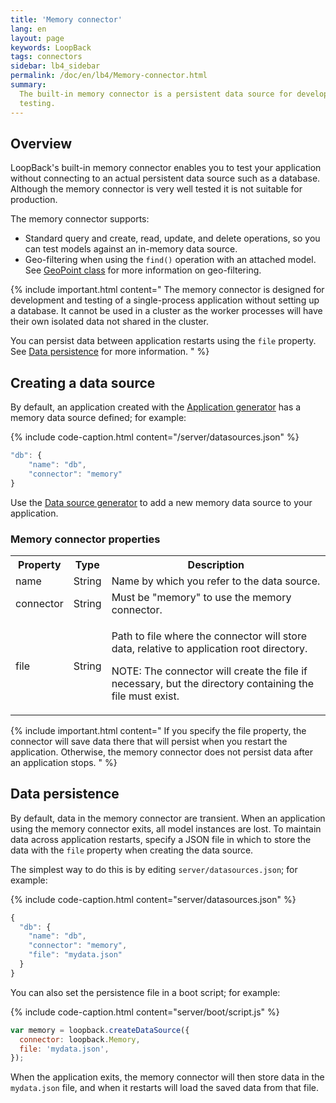 ```yaml
---
title: 'Memory connector'
lang: en
layout: page
keywords: LoopBack
tags: connectors
sidebar: lb4_sidebar
permalink: /doc/en/lb4/Memory-connector.html
summary:
  The built-in memory connector is a persistent data source for development and
  testing.
---
```


## Overview

LoopBack's built-in memory connector enables you to test your application
without connecting to an actual persistent data source such as a database.
Although the memory connector is very well tested it is not suitable for
production.

The memory connector supports:

- Standard query and create, read, update, and delete operations, so you can
  test models against an in-memory data source.
- Geo-filtering when using the `find()` operation with an attached model.
  See [GeoPoint class](http://apidocs.loopback.io/loopback-datasource-juggler/#geopoint) for
  more information on geo-filtering.

{% include important.html content=" The memory connector is designed for
development and testing of a single-process application without setting up a
database. It cannot be used in a cluster as the worker processes will have their
own isolated data not shared in the cluster.

You can persist data between application restarts using the `file` property. See
[Data persistence](#data-persistence) for more information. " %}

## Creating a data source

By default, an application created with the
[Application generator](Application-generator.html) has a memory data source
defined; for example:

{% include code-caption.html content="/server/datasources.json" %}

```javascript
"db": {
    "name": "db",
    "connector": "memory"
}
```

Use the [Data source generator](Data-source-generator.html) to add a new memory
data source to your application.

### Memory connector properties

<table>
  <tbody>
    <tr>
      <th>Property</th>
      <th>Type</th>
      <th>Description</th>
    </tr>
    <tr>
      <td>name</td>
      <td>String</td>
      <td>Name by which you refer to the data source.</td>
    </tr>
    <tr>
      <td>connector</td>
      <td>String</td>
      <td>Must be "memory" to use the memory connector.</td>
    </tr>
    <tr>
      <td>file</td>
      <td>String</td>
      <td>
        <p>Path to file where the connector will store data, relative to application root directory.</p>
        <p>NOTE: The connector will create the file if necessary, but the directory containing the file must exist.</p>
      </td>
    </tr>
  </tbody>
</table>

{% include important.html content="
If you specify the file property, the connector will save data there that will persist when you restart the application.
Otherwise, the memory connector does not persist data after an application stops.
" %}

## Data persistence

By default, data in the memory connector are transient. When an application
using the memory connector exits, all model instances are lost. To maintain data
across application restarts, specify a JSON file in which to store the data with
the `file` property when creating the data source.

The simplest way to do this is by editing `server/datasources.json`; for
example:

{% include code-caption.html content="server/datasources.json" %}

```javascript
{
  "db": {
    "name": "db",
    "connector": "memory",
    "file": "mydata.json"
  }
}
```

You can also set the persistence file in a boot script; for example:

{% include code-caption.html content="server/boot/script.js" %}

```javascript
var memory = loopback.createDataSource({
  connector: loopback.Memory,
  file: 'mydata.json',
});
```

When the application exits, the memory connector will then store data in the
`mydata.json` file, and when it restarts will load the saved data from that
file.
